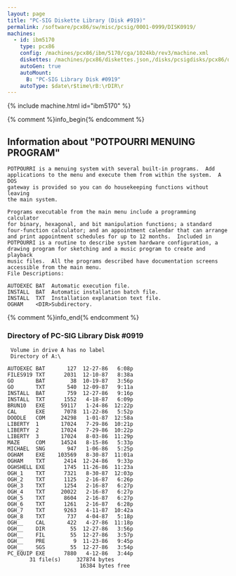 ```yaml
---
layout: page
title: "PC-SIG Diskette Library (Disk #919)"
permalink: /software/pcx86/sw/misc/pcsig/0001-0999/DISK0919/
machines:
  - id: ibm5170
    type: pcx86
    config: /machines/pcx86/ibm/5170/cga/1024kb/rev3/machine.xml
    diskettes: /machines/pcx86/diskettes.json,/disks/pcsigdisks/pcx86/diskettes.json
    autoGen: true
    autoMount:
      B: "PC-SIG Library Disk #0919"
    autoType: $date\r$time\rB:\rDIR\r
---
```


{% include machine.html id="ibm5170" %}

{% comment %}info_begin{% endcomment %}

## Information about "POTPOURRI MENUING PROGRAM"

    POTPOURRI is a menuing system with several built-in programs.  Add
    applications to the menu and execute them from within the system.  A DOS
    gateway is provided so you can do housekeeping functions without leaving
    the main system.
    
    Programs executable from the main menu include a programming calculator
    for binary, hexagonal, and bit manipulation functions; a standard
    four-function calculator; and an appointment calendar that can arrange
    and print appointment schedules for up to 12 months.  Included in
    POTPOURRI is a routine to describe system hardware configuration, a
    drawing program for sketching and a music program to create and playback
    music files.  All the programs described have documentation screens
    accessible from the main menu.
    File Descriptions:
    
    AUTOEXEC BAT  Automatic execution file.
    INSTALL  BAT  Automatic installation batch file.
    INSTALL  TXT  Installation explanation text file.
    OGHAM    <DIR>Subdirectory.
{% comment %}info_end{% endcomment %}


### Directory of PC-SIG Library Disk #0919

     Volume in drive A has no label
     Directory of A:\

    AUTOEXEC BAT       127  12-27-86   6:08p
    FILES919 TXT      2031  12-10-87   8:38a
    GO       BAT        38  10-19-87   3:56p
    GO       TXT       540  12-09-87   9:11a
    INSTALL  BAT       759  12-27-86   9:16p
    INSTALL  TXT      1552   4-18-87   6:09p
    BRUN10   EXE     59117   1-24-86  12:22p
    CAL      EXE      7078  11-22-86   5:52p
    DOODLE   COM     24298   1-01-87  12:58a
    LIBERTY  1       17024   7-29-86  10:21p
    LIBERTY  2       17024   7-29-86  10:22p
    LIBERTY  3       17024   8-03-86  11:29p
    MAZE     COM     14524   8-15-86   5:33p
    MICHAEL  SNG       947   1-06-86   5:25p
    OGHAM    EXE    103569   8-30-87  11:01a
    OGHAM    TXT      2414  12-24-86   9:33p
    OGHSHELL EXE      1745  11-26-86  11:23a
    OGH_1    TXT      7321   8-30-87  12:03p
    OGH_2    TXT      1125   2-16-87   6:26p
    OGH_3    TXT      1254   2-16-87   6:27p
    OGH_4    TXT     20022   2-16-87   6:27p
    OGH_5    TXT      8604   2-16-87   6:27p
    OGH_6    TXT      1261   2-16-87   6:28p
    OGH_7    TXT      9263   4-11-87  10:42a
    OGH_8    TXT       737   4-04-87   5:18p
    OGH__    CAL       422   4-27-86  11:18p
    OGH__    DIR        55  12-27-86   3:56p
    OGH__    FIL        55  12-27-86   3:57p
    OGH__    PRE         9  11-23-86   9:45p
    OGH__    SGS        55  12-27-86   3:54p
    PC_EQUIP EXE      7880   4-12-86   3:44p
           31 file(s)     327874 bytes
                           16384 bytes free
